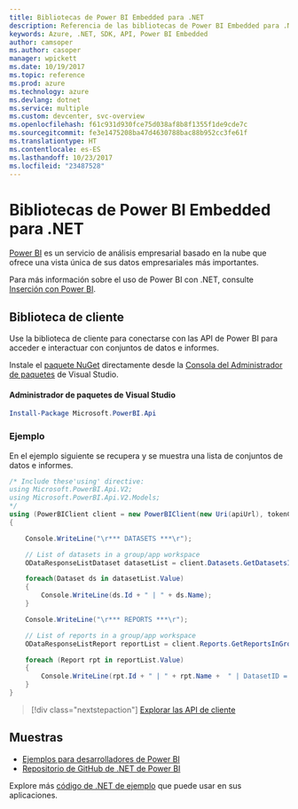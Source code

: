 ```yaml
---
title: Bibliotecas de Power BI Embedded para .NET
description: Referencia de las bibliotecas de Power BI Embedded para .NET
keywords: Azure, .NET, SDK, API, Power BI Embedded
author: camsoper
ms.author: casoper
manager: wpickett
ms.date: 10/19/2017
ms.topic: reference
ms.prod: azure
ms.technology: azure
ms.devlang: dotnet
ms.service: multiple
ms.custom: devcenter, svc-overview
ms.openlocfilehash: f61c931d930fce75d038af8b8f1355f1de9cde7c
ms.sourcegitcommit: fe3e1475208ba47d4630788bac88b952cc3fe61f
ms.translationtype: HT
ms.contentlocale: es-ES
ms.lasthandoff: 10/23/2017
ms.locfileid: "23487528"
---
```

# <a name="power-bi-embedded-libraries-for-net"></a>Bibliotecas de Power BI Embedded para .NET

[Power BI](https://powerbi.microsoft.com/) es un servicio de análisis empresarial basado en la nube que ofrece una vista única de sus datos empresariales más importantes.

Para más información sobre el uso de Power BI con .NET, consulte [Inserción con Power BI](https://powerbi.microsoft.com/en-us/documentation/powerbi-developer-embedding/).

## <a name="client-library"></a>Biblioteca de cliente

Use la biblioteca de cliente para conectarse con las API de Power BI para acceder e interactuar con conjuntos de datos e informes.

Instale el [paquete NuGet](https://www.nuget.org/packages/Microsoft.PowerBI.Api) directamente desde la [Consola del Administrador de paquetes][PackageManager] de Visual Studio.

#### <a name="visual-studio-package-manager"></a>Administrador de paquetes de Visual Studio

```powershell
Install-Package Microsoft.PowerBI.Api
```

### <a name="example"></a>Ejemplo

En el ejemplo siguiente se recupera y se muestra una lista de conjuntos de datos e informes.

```csharp
/* Include these'using' directive:
using Microsoft.PowerBI.Api.V2;
using Microsoft.PowerBI.Api.V2.Models;
*/
using (PowerBIClient client = new PowerBIClient(new Uri(apiUrl), tokenCredentials))
{

    Console.WriteLine("\r*** DATASETS ***\r");

    // List of datasets in a group/app workspace
    ODataResponseListDataset datasetList = client.Datasets.GetDatasetsInGroup(groupId);

    foreach(Dataset ds in datasetList.Value)
    {
        Console.WriteLine(ds.Id + " | " + ds.Name);
    }

    Console.WriteLine("\r*** REPORTS ***\r");

    // List of reports in a group/app workspace
    ODataResponseListReport reportList = client.Reports.GetReportsInGroup(groupId);

    foreach (Report rpt in reportList.Value)
    {
        Console.WriteLine(rpt.Id + " | " + rpt.Name +  " | DatasetID = " + rpt.DatasetId);
    }
}
```

> [!div class="nextstepaction"]
> [Explorar las API de cliente](https://powerbi.microsoft.com/documentation/powerbi-developer-rest-api-reference/)

## <a name="samples"></a>Muestras

* [Ejemplos para desarrolladores de Power BI](https://github.com/Microsoft/PowerBI-Developer-Samples)
* [Repositorio de GitHub de .NET de Power BI](https://github.com/Microsoft/PowerBI-CSharp)

Explore más [código de .NET de ejemplo](https://azure.microsoft.com/resources/samples/?platform=dotnet) que puede usar en sus aplicaciones.

[PackageManager]: https://docs.microsoft.com/nuget/tools/package-manager-console
